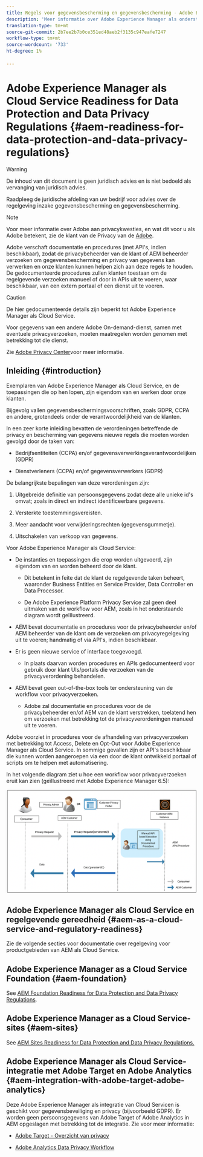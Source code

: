 ```yaml
---
title: Regels voor gegevensbescherming en gegevensbescherming - Adobe Experience Manager als gereedheid voor Cloud Service
description: 'Meer informatie over Adobe Experience Manager als ondersteuning voor Cloud Servicen voor de verschillende gegevensbeschermings- en gegevensprivacyregels; met inbegrip van de algemene gegevensbeschermingsverordening van de EU (GDPR), de California Consumer Privacy Act en de wijze waarop een nieuwe AEM als een Cloud Service-project moet worden geïmplementeerd. '
translation-type: tm+mt
source-git-commit: 2b7ee2b7b0ce351ed48aeb2f3135c947eafe7247
workflow-type: tm+mt
source-wordcount: '733'
ht-degree: 1%

---
```



# Adobe Experience Manager als Cloud Service Readiness for Data Protection and Data Privacy Regulations {#aem-readiness-for-data-protection-and-data-privacy-regulations}

>[!WARNING]
>
>De inhoud van dit document is geen juridisch advies en is niet bedoeld als vervanging van juridisch advies.
>
>Raadpleeg de juridische afdeling van uw bedrijf voor advies over de regelgeving inzake gegevensbescherming en gegevensbescherming.

>[!NOTE]
>
>Voor meer informatie over Adobe aan privacykwesties, en wat dit voor u als Adobe betekent, zie de klant van de Privacy van de [Adobe](https://www.adobe.com/privacy.html).

Adobe verschaft documentatie en procedures (met API&#39;s, indien beschikbaar), zodat de privacybeheerder van de klant of AEM beheerder verzoeken om gegevensbescherming en privacy van gegevens kan verwerken en onze klanten kunnen helpen zich aan deze regels te houden. De gedocumenteerde procedures zullen klanten toestaan om de regelgevende verzoeken manueel of door in APIs uit te voeren, waar beschikbaar, van een extern portaal of een dienst uit te voeren.

>[!CAUTION]
>
>De hier gedocumenteerde details zijn beperkt tot Adobe Experience Manager als Cloud Service.
>
>Voor gegevens van een andere Adobe On-demand-dienst, samen met eventuele privacyverzoeken, moeten maatregelen worden genomen met betrekking tot die dienst.
>
>Zie [Adobe Privacy Center](https://www.adobe.com/privacy.html)voor meer informatie.

## Inleiding {#introduction}

Exemplaren van Adobe Experience Manager als Cloud Service, en de toepassingen die op hen lopen, zijn eigendom van en werken door onze klanten.

Bijgevolg vallen gegevensbeschermingsvoorschriften, zoals GDPR, CCPA en andere, grotendeels onder de verantwoordelijkheid van de klanten.

In een zeer korte inleiding bevatten de verordeningen betreffende de privacy en bescherming van gegevens nieuwe regels die moeten worden gevolgd door de taken van:

* Bedrijfsentiteiten (CCPA) en/of gegevensverwerkingsverantwoordelijken (GDPR)

* Dienstverleners (CCPA) en/of gegevensverwerkers (GDPR)

De belangrijkste bepalingen van deze verordeningen zijn:

1. Uitgebreide definitie van persoonsgegevens zodat deze alle unieke id&#39;s omvat; zoals in direct en indirect identificeerbare gegevens.

2. Versterkte toestemmingsvereisten.

3. Meer aandacht voor verwijderingsrechten (gegevensgummetje).

4. Uitschakelen van verkoop van gegevens.

Voor Adobe Experience Manager als Cloud Service:

* De instanties en toepassingen die erop worden uitgevoerd, zijn eigendom van en worden beheerd door de klant.

   * Dit betekent in feite dat de klant de regelgevende taken beheert, waaronder Business Entities en Service Provider, Data Controller en Data Processor.

   * De Adobe Experience Platform Privacy Service zal geen deel uitmaken van de workflow voor AEM, zoals in het onderstaande diagram wordt geïllustreerd.

* AEM bevat documentatie en procedures voor de privacybeheerder en/of AEM beheerder van de klant om de verzoeken om privacyregelgeving uit te voeren; handmatig of via API&#39;s, indien beschikbaar.

* Er is geen nieuwe service of interface toegevoegd.

   * In plaats daarvan worden procedures en APIs gedocumenteerd voor gebruik door klant UIs/portals die verzoeken van de privacyverordening behandelen.

* AEM bevat geen out-of-the-box tools ter ondersteuning van de workflow voor privacyverzoeken.

   * Adobe zal documentatie en procedures voor de de privacybeheerder en/of AEM van de klant verstrekken, toelatend hen om verzoeken met betrekking tot de privacyverordeningen manueel uit te voeren.

Adobe voorziet in procedures voor de afhandeling van privacyverzoeken met betrekking tot Access, Delete en Opt-Out voor Adobe Experience Manager als Cloud Service. In sommige gevallen zijn er API&#39;s beschikbaar die kunnen worden aangeroepen via een door de klant ontwikkeld portaal of scripts om te helpen met automatisering.

In het volgende diagram ziet u hoe een workflow voor privacyverzoeken eruit kan zien (geïllustreerd met Adobe Experience Manager 6.5):

![Gegevensbescherming en privacy](assets/data-protection-and-privacy-01.png)

## Adobe Experience Manager als Cloud Service en regelgevende gereedheid {#aem-as-a-cloud-service-and-regulatory-readiness}

Zie de volgende secties voor documentatie over regelgeving voor productgebieden van AEM als Cloud Service.

## Adobe Experience Manager as a Cloud Service Foundation {#aem-foundation}

See [AEM Foundation Readiness for Data Protection and Data Privacy Regulations](/help/onboarding/data-privacy-and-protection-readiness/foundation-readiness.md).

## Adobe Experience Manager as a Cloud Service-sites {#aem-sites}

See [AEM Sites Readiness for Data Protection and Data Privacy Regulations.](/help/onboarding/data-privacy-and-protection-readiness/sites-readiness.md)

## Adobe Experience Manager als Cloud Service-integratie met Adobe Target en Adobe Analytics {#aem-integration-with-adobe-target-adobe-analytics}

Deze Adobe Experience Manager als integratie van Cloud Servicen is geschikt voor gegevensbeveiliging en privacy (bijvoorbeeld GDPR). Er worden geen persoonsgegevens van Adobe Target of Adobe Analytics in AEM opgeslagen met betrekking tot de integratie.
Zie voor meer informatie:

* [Adobe Target - Overzicht van privacy](https://docs.adobe.com/content/help/en/target/using/implement-target/before-implement/privacy/privacy.html)

* [Adobe Analytics Data Privacy Workflow](https://docs.adobe.com/content/help/en/analytics/admin/data-governance/an-gdpr-workflow.html)
